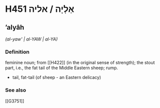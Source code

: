 # H451 אַלְיָה / אליה

## ʼalyâh

_(al-yaw' | al-YAW | al-YA)_

### Definition

feminine noun; from [[H422]] (in the original sense of strength); the stout part, i.e., the fat tail of the Middle Eastern sheep; rump.

- tail, fat-tail (of sheep - an Eastern delicacy)
### See also

[[G3751]]

